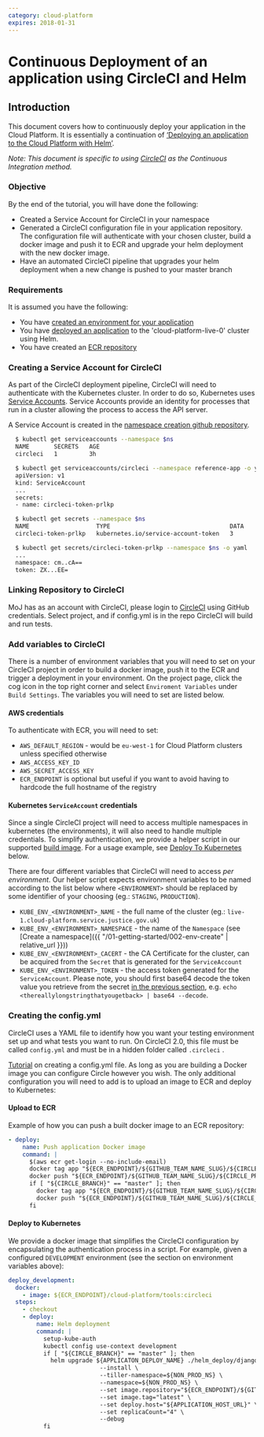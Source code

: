 ```yaml
---
category: cloud-platform
expires: 2018-01-31
---
```


# Continuous Deployment of an application using CircleCI and Helm

## Introduction
This document covers how to continuously deploy your application in the Cloud Platform. It is essentially a continuation of [‘Deploying an application to the Cloud Platform with Helm’](https://ministryofjustice.github.io/cloud-platform-user-docs/02-deploying-an-app/002-app-deploy-helm/#tutorial-deploying-an-application-to-the-cloud-platform-with-helm).

*Note: This document is specific to using [CircleCI](https://circleci.com/) as the Continuous Integration method.*

### Objective
By the end of the tutorial, you will have done the following:

- Created a Service Account for CircleCI in your namespace
- Generated a CircleCI configuration file in your application repository. The configuration file will authenticate with your chosen cluster, build a docker image and push it to ECR and upgrade your helm deployment with the new docker image.
- Have an automated CircleCI pipeline that upgrades your helm deployment when a new change is pushed to your master branch

### Requirements
It is assumed you have the following:

 - You have [created an environment for your application](/01-getting-started/002-env-create)
 - You have [deployed an application](https://ministryofjustice.github.io/cloud-platform-user-docs/02-deploying-an-app/002-app-deploy-helm/#tutorial-deploying-an-application-to-the-cloud-platform-with-helm) to the 'cloud-platform-live-0' cluster using Helm.
 - You have created an [ECR repository](/01-getting-started/003-ecr-setup/#creating-an-ecr-repository)

### Creating a Service Account for CircleCI
As part of the CircleCI deployment pipeline, CircleCI will need to authenticate with the Kubernetes cluster. In order to do so, Kubernetes uses [Service Accounts](https://kubernetes.io/docs/tasks/configure-pod-container/configure-service-account/). Service Accounts provide an identity for processes that run in a cluster allowing the process to access the API server.

A Service Account is created in the [namespace creation github repository](https://github.com/ministryofjustice/cloud-platform-environments/tree/master/namespaces).
```bash
  $ kubectl get serviceaccounts --namespace $ns
  NAME       SECRETS   AGE
  circleci   1         3h

  $ kubectl get serviceaccounts/circleci --namespace reference-app -o yaml
  apiVersion: v1
  kind: ServiceAccount
  ...
  secrets:
  - name: circleci-token-prlkp

  $ kubectl get secrets --namespace $ns
  NAME                   TYPE                                  DATA      AGE
  circleci-token-prlkp   kubernetes.io/service-account-token   3         3h

  $ kubectl get secrets/circleci-token-prlkp --namespace $ns -o yaml
  ...
  namespace: cm..cA==
  token: ZX...EE=
```

### Linking Repository to CircleCI
MoJ has as an account with CircleCI, please login to [CircleCI](https://circleci.com/dashboard) using GitHub credentials. Select project, and if config.yml is in the repo CircleCI will build and run tests.

### Add variables to CircleCI
There is a number of environment variables that you will need to set on your CircleCI project in order to build a docker image, push it to the ECR and trigger a deployment in your environment. On the project page, click the cog icon in the top right corner and select `Enviroment Variables` under `Build Settings`. The variables you will need to set are listed below.

#### AWS credentials
To authenticate with ECR, you will need to set:
- `AWS_DEFAULT_REGION` - would be `eu-west-1` for Cloud Platform clusters unless specified otherwise
- `AWS_ACCESS_KEY_ID`
- `AWS_SECRET_ACCESS_KEY`
- `ECR_ENDPOINT` is optional but useful if you want to avoid having to hardcode the full hostname of the registry

#### Kubernetes `ServiceAccount` credentials
Since a single CircleCI project will need to access multiple namespaces in kubernetes (the environments), it will also need to handle multiple credentials. To simplify authentication, we provide a helper script in our supported [build image](https://github.com/ministryofjustice/cloud-platform-tools-image). For a usage example, see [Deploy To Kubernetes](#upload-to-ecr) below.

There are four different variables that CircleCI will need to access *per environment*. Our helper script expects environment variables to be named according to the list below where `<ENVIRONMENT>` should be replaced by some identifier of your choosing (eg.: `STAGING`, `PRODUCTION`).
- `KUBE_ENV_<ENVIRONMENT>_NAME` - the full name of the cluster (eg.: `live-1.cloud-platform.service.justice.gov.uk`)
- `KUBE_ENV_<ENVIRONMENT>_NAMESPACE` - the name of the `Namespace` (see [Create a namespace]({{ "/01-getting-started/002-env-create" | relative_url }}))
- `KUBE_ENV_<ENVIRONMENT>_CACERT` - the CA Certificate for the cluster, can be acquired from the `Secret` that is generated for the `ServiceAccount`
- `KUBE_ENV_<ENVIRONMENT>_TOKEN` - the access token generated for the `ServiceAccount`. Please note, you should first base64 decode the token value you retrieve from the secret [in the previous section](#creating-a-service-account-for-circleci), e.g. `echo <thereallylongstringthatyougetback> | base64 --decode`.

### Creating the config.yml
CircleCI uses a YAML file to identify how you want your testing environment set up and what tests you want to run. On CircleCI 2.0, this file must be called ```config.yml``` and must be in a hidden folder called ```.circleci``` .

[Tutorial](https://circleci.com/docs/2.0/tutorials/) on creating a config.yml file. As long as you are building a Docker image you can configure Circle however you wish. The only additional configuration you will need to add is to upload an image to ECR and deploy to Kubernetes:

#### Upload to ECR

Example of how you can push a built docker image to an ECR repository:

```yaml
- deploy:
    name: Push application Docker image
    command: |
      $(aws ecr get-login --no-include-email)
      docker tag app "${ECR_ENDPOINT}/${GITHUB_TEAM_NAME_SLUG}/${CIRCLE_PROJECT_REPONAME}:${CIRCLE_SHA1}"
      docker push "${ECR_ENDPOINT}/${GITHUB_TEAM_NAME_SLUG}/${CIRCLE_PROJECT_REPONAME}:${CIRCLE_SHA1}"
      if [ "${CIRCLE_BRANCH}" == "master" ]; then
        docker tag app "${ECR_ENDPOINT}/${GITHUB_TEAM_NAME_SLUG}/${CIRCLE_PROJECT_REPONAME}:latest"
        docker push "${ECR_ENDPOINT}/${GITHUB_TEAM_NAME_SLUG}/${CIRCLE_PROJECT_REPONAME}:latest"
      fi
```
#### Deploy to Kubernetes

We provide a docker image that simplifies the CircleCI configuration by encapsulating the authentication process in a script. For example, given a configured `DEVELOPMENT` environment (see the section on environment variables above):

```yaml
deploy_development:
  docker:
    - image: ${ECR_ENDPOINT}/cloud-platform/tools:circleci
  steps:
    - checkout
    - deploy:
        name: Helm deployment
        command: |
          setup-kube-auth
          kubectl config use-context development
          if [ "${CIRCLE_BRANCH}" == "master" ]; then
            helm upgrade ${APPLICATON_DEPLOY_NAME} ./helm_deploy/django-app/. \
                          --install \
                          --tiller-namespace=${NON_PROD_NS} \
                          --namespace=${NON_PROD_NS} \
                          --set image.repository="${ECR_ENDPOINT}/${GITHUB_TEAM_NAME_SLUG}/${CIRCLE_PROJECT_REPONAME}" \
                          --set image.tag="latest" \
                          --set deploy.host="${APPLICATION_HOST_URL}" \
                          --set replicaCount="4" \
                          --debug
          fi
```
